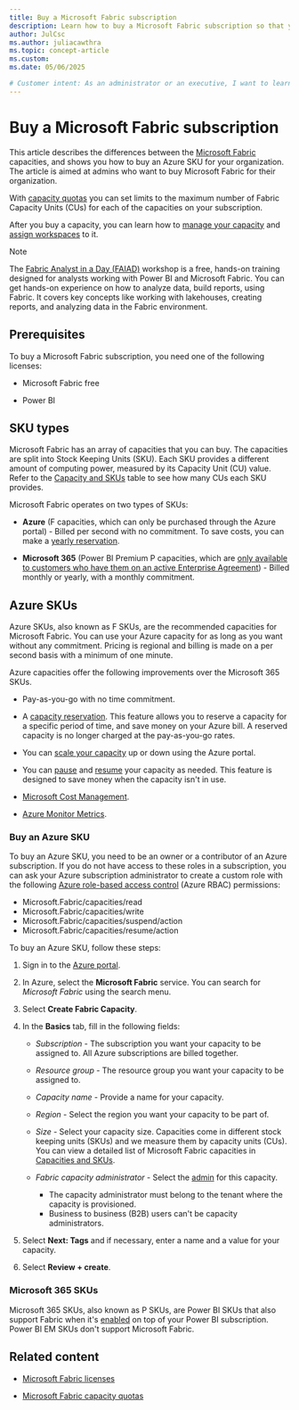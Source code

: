 ```yaml
---
title: Buy a Microsoft Fabric subscription
description: Learn how to buy a Microsoft Fabric subscription so that you can start working in the Microsoft Fabric platform.
author: JulCsc
ms.author: juliacawthra
ms.topic: concept-article
ms.custom:
ms.date: 05/06/2025

# Customer intent: As an administrator or an executive, I want to learn how to but a Microsoft Fabric subscription so that I can start working in the Microsoft Fabric platform.
---
```


# Buy a Microsoft Fabric subscription

This article describes the differences between the [Microsoft Fabric](../fundamentals/microsoft-fabric-overview.md) capacities, and shows you how to buy an Azure SKU for your organization. The article is aimed at admins who want to buy Microsoft Fabric for their organization.

With [capacity quotas](fabric-quotas.md) you can set limits to the maximum number of Fabric Capacity Units (CUs) for each of the capacities on your subscription.

After you buy a capacity, you can learn how to [manage your capacity](/power-bi/enterprise/service-admin-premium-manage#manage-capacity) and [assign workspaces](/power-bi/enterprise/service-admin-premium-manage#assign-a-workspace-to-a-capacity) to it.

> [!NOTE]
> The [Fabric Analyst in a Day (FAIAD)](https://aka.ms/LearnFAIAD) workshop is a free, hands-on training designed for analysts working with Power BI and Microsoft Fabric. You can get hands-on experience on how to analyze data, build reports, using Fabric. It covers key concepts like working with lakehouses, creating reports, and analyzing data in the Fabric environment.

## Prerequisites

To buy a Microsoft Fabric subscription, you need one of the following licenses:

* Microsoft Fabric free

* Power BI

## SKU types

Microsoft Fabric has an array of capacities that you can buy. The capacities are split into Stock Keeping Units (SKU). Each SKU provides a different amount of computing power, measured by its Capacity Unit (CU) value. Refer to the [Capacity and SKUs](licenses.md#capacity) table to see how many CUs each SKU provides.

Microsoft Fabric operates on two types of SKUs:

* **Azure** (F capacities, which can only be purchased through the Azure portal) - Billed per second with no commitment. To save costs, you can make a [yearly reservation](/azure/cost-management-billing/reservations/fabric-capacity).

* **Microsoft 365** (Power BI Premium P capacities, which are [only available to customers who have them on an active Enterprise Agreement](https://powerbi.microsoft.com/blog/important-update-coming-to-power-bi-premium-licensing/)) - Billed monthly or yearly, with a monthly commitment.

## Azure SKUs

Azure SKUs, also known as F SKUs, are the recommended capacities for Microsoft Fabric. You can use your Azure capacity for as long as you want without any commitment. Pricing is regional and billing is made on a per second basis with a minimum of one minute.

Azure capacities offer the following improvements over the Microsoft 365 SKUs.

* Pay-as-you-go with no time commitment.

* A [capacity reservation](/azure/cost-management-billing/reservations/fabric-capacity). This feature allows you to reserve a capacity for a specific period of time, and save money on your Azure bill. A reserved capacity is no longer charged at the pay-as-you-go rates.

* You can [scale your capacity](scale-capacity.md) up or down using the Azure portal.

* You can [pause](pause-resume.md#pause-your-capacity) and [resume](pause-resume.md#resume-your-capacity) your capacity as needed. This feature is designed to save money when the capacity isn't in use.

* [Microsoft Cost Management](/azure/cost-management-billing/cost-management-billing-overview).

* [Azure Monitor Metrics](/azure/azure-monitor/essentials/data-platform-metrics).

### Buy an Azure SKU

To buy an Azure SKU, you need to be an owner or a contributor of an Azure subscription. If you do not have access to these roles in a subscription, you can ask your Azure subscription administrator to create a custom role with the following [Azure role-based access control](/azure/role-based-access-control/overview) (Azure RBAC) permissions:
  * Microsoft.Fabric/capacities/read
  * Microsoft.Fabric/capacities/write
  * Microsoft.Fabric/capacities/suspend/action
  * Microsoft.Fabric/capacities/resume/action

To buy an Azure SKU, follow these steps:

1. Sign in to the [Azure portal](https://portal.azure.com/).

2. In Azure, select the **Microsoft Fabric** service. You can search for *Microsoft Fabric* using the search menu.

3. Select **Create Fabric Capacity**.

4. In the **Basics** tab, fill in the following fields:

    * *Subscription* - The subscription you want your capacity to be assigned to. All Azure subscriptions are billed together.

    * *Resource group* - The resource group you want your capacity to be assigned to.

    * *Capacity name* - Provide a name for your capacity.

    * *Region* - Select the region you want your capacity to be part of.

    * *Size* - Select your capacity size. Capacities come in different stock keeping units (SKUs) and we measure them by capacity units (CUs). You can view a detailed list of Microsoft Fabric capacities in [Capacities and SKUs](licenses.md#capacity).

    * *Fabric capacity administrator* - Select the [admin](../admin/microsoft-fabric-admin.md#capacity-admin-roles) for this capacity.
        * The capacity administrator must belong to the tenant where the capacity is provisioned.
        * Business to business (B2B) users can't be capacity administrators.

5. Select **Next: Tags** and if necessary, enter a name and a value for your capacity.

6. Select **Review + create**.

### Microsoft 365 SKUs

Microsoft 365 SKUs, also known as P SKUs, are Power BI SKUs that also support Fabric when it's [enabled](../admin/fabric-switch.md) on top of your Power BI subscription. Power BI EM SKUs don't support Microsoft Fabric.

## Related content

* [Microsoft Fabric licenses](licenses.md)

* [Microsoft Fabric capacity quotas](fabric-quotas.md)
